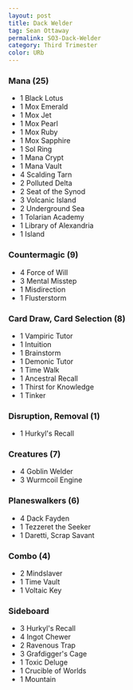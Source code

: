 ```yaml
---
layout: post
title: Dack Welder
tag: Sean Ottaway
permalink: SO3-Dack-Welder
category: Third Trimester
color: URb
---
```

### Mana (25)
- 1 Black Lotus
- 1 Mox Emerald
- 1 Mox Jet
- 1 Mox Pearl
- 1 Mox Ruby
- 1 Mox Sapphire
- 1 Sol Ring
- 1 Mana Crypt
- 1 Mana Vault
- 4 Scalding Tarn
- 2 Polluted Delta
- 2 Seat of the Synod
- 3 Volcanic Island
- 2 Underground Sea
- 1 Tolarian Academy
- 1 Library of Alexandria
- 1 Island

### Countermagic (9)
- 4 Force of Will
- 3 Mental Misstep
- 1 Misdirection
- 1 Flusterstorm

### Card Draw, Card Selection (8)
- 1 Vampiric Tutor
- 1 Intuition
- 1 Brainstorm
- 1 Demonic Tutor
- 1 Time Walk
- 1 Ancestral Recall
- 1 Thirst for Knowledge
- 1 Tinker

### Disruption, Removal (1)
- 1 Hurkyl's Recall

### Creatures (7)
- 4 Goblin Welder
- 3 Wurmcoil Engine

### Planeswalkers (6)
- 4 Dack Fayden
- 1 Tezzeret the Seeker
- 1 Daretti, Scrap Savant

### Combo (4)
- 2 Mindslaver
- 1 Time Vault
- 1 Voltaic Key

### Sideboard
- 3 Hurkyl's Recall
- 4 Ingot Chewer
- 2 Ravenous Trap
- 3 Grafdigger's Cage
- 1 Toxic Deluge
- 1 Crucible of Worlds
- 1 Mountain
